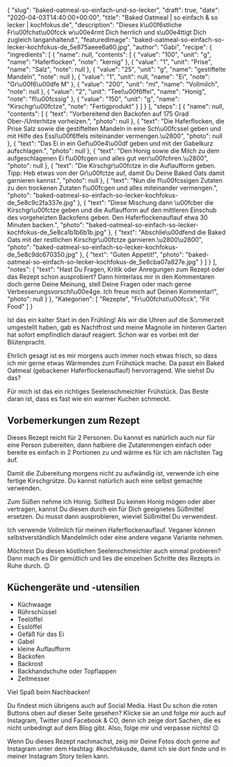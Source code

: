 {
    "slug": "baked-oatmeal-so-einfach-und-so-lecker",
    "draft": true,
    "date": "2020-04-03T14:40:00+00:00",
    "title": "Baked Oatmeal | so einfach & so lecker | kochfokus.de",
    "description": "Dieses k\u00f6stliche Fr\u00fchst\u00fcck w\u00e4rmt Dich herrlich und s\u00e4ttigt Dich zugleich langanhaltend.",
    "featuredImage": "baked-oatmeal-so-einfach-so-lecker-kochfokus-de_5e875aeee6a60.jpg",
    "author": "Gabi",
    "recipe": {
        "ingredients": [
            {
                "name": null,
                "contents": [
                    {
                        "value": "100",
                        "unit": "g",
                        "name": "Haferflocken",
                        "note": "kernig"
                    },
                    {
                        "value": "1",
                        "unit": "Prise",
                        "name": "Salz",
                        "note": null
                    },
                    {
                        "value": "25",
                        "unit": "g",
                        "name": "gestiftelte Mandeln",
                        "note": null
                    },
                    {
                        "value": "1",
                        "unit": null,
                        "name": "Ei",
                        "note": "Gr\u00f6\u00dfe M"
                    },
                    {
                        "value": "200",
                        "unit": "ml",
                        "name": "Vollmilch",
                        "note": null
                    },
                    {
                        "value": "2",
                        "unit": "Teel\u00f6ffel",
                        "name": "Honig",
                        "note": "fl\u00fcssig"
                    },
                    {
                        "value": "150",
                        "unit": "g",
                        "name": "Kirschgr\u00fctze",
                        "note": "Fertigprodukt"
                    }
                ]
            }
        ],
        "steps": [
            {
                "name": null,
                "contents": [
                    {
                        "text": "Vorbereitend den Backofen auf 175 Grad Ober-\/Unterhitze vorheizen.",
                        "photo": null
                    },
                    {
                        "text": "Die Haferflocken, die Prise Salz sowie die gestiftelten Mandeln in eine Sch\u00fcssel geben und mit Hilfe des Essl\u00f6ffels miteinander vermengen.\u2800",
                        "photo": null
                    },
                    {
                        "text": "Das Ei in ein Gef\u00e4\u00df geben und mit der Gabelkurz aufschlagen.",
                        "photo": null
                    },
                    {
                        "text": "Den Honig sowie die Milch zu dem aufgeschlagenen Ei f\u00fcgen und alles gut verr\u00fchren.\u2800",
                        "photo": null
                    },
                    {
                        "text": "Die Kirschgr\u00fctze in die Auflaufform geben. Tipp: Heb etwas von der Gr\u00fctze auf, damit Du Deine Baked Oats damit garnieren kannst.",
                        "photo": null
                    },
                    {
                        "text": "Nun die fl\u00fcssigen Zutaten zu den trockenen Zutaten f\u00fcgen und alles miteinander vermengen.",
                        "photo": "baked-oatmeal-so-einfach-so-lecker-kochfokus-de_5e8c9c2fa337e.jpg"
                    },
                    {
                        "text": "Diese Mischung dann \u00fcber die Kirschgr\u00fctze geben und die Auflaufform auf den mittleren Einschub des vorgeheizten Backofens geben. Den Haferflockenauflauf etwa 30 Minuten backen.",
                        "photo": "baked-oatmeal-so-einfach-so-lecker-kochfokus-de_5e8ca1b1b6b1b.jpg"
                    },
                    {
                        "text": "Abschlie\u00dfend die Baked Oats mit der restlichen Kirschgr\u00fctze garnieren.\u2800\u2800",
                        "photo": "baked-oatmeal-so-einfach-so-lecker-kochfokus-de_5e8c9dc670350.jpg"
                    },
                    {
                        "text": "Guten Appetit!",
                        "photo": "baked-oatmeal-so-einfach-so-lecker-kochfokus-de_5e8cba07a827e.jpg"
                    }
                ]
            }
        ],
        "notes": {
            "text": "Hast Du Fragen, Kritik oder Anregungen zum Rezept oder das Rezept schon ausprobiert? Dann hinterlass mir in den Kommentaren doch gerne Deine Meinung, stell Deine Fragen oder mach gerne Verbesserungsvorschl\u00e4ge. Ich freue mich auf Deinen Kommentar!",
            "photo": null
        }
    },
    "Kategorien": [
        "Rezepte",
        "Fr\u00fchst\u00fcck",
        "Fit Food"
    ]
}

Ist das ein kalter Start in den Frühling! Als wir die Uhren auf die Sommerzeit umgestellt haben, gab es Nachtfrost und meine Magnolie im hinteren Garten hat sofort empfindlich darauf reagiert. Schon war es vorbei mit der Blütenpracht.

Ehrlich gesagt ist es mir morgens auch immer noch etwas frisch, so dass ich mir gerne etwas Wärmendes zum Frühstück mache. Da passt ein Baked Oatmeal (gebackener Haferflockenauflauf) hervorragend. Wie siehst Du das?

Für mich ist das ein richtiges Seelenschmeichler Frühstück. Das Beste daran ist, dass es fast wie ein warmer Kuchen schmeckt.

## Vorbemerkungen zum Rezept

Dieses Rezept reicht für 2 Personen. Du kannst es natürlich auch nur für eine Person zubereiten, dann halbiere die Zutatenmengen einfach oder bereite es einfach in 2 Portionen zu und wärme es für ich am nächsten Tag auf.

Damit die Zubereitung morgens nicht zu aufwändig ist, verwende ich eine fertige Kirschgrütze. Du kannst natürlich auch eine selbst gemachte verwenden.

Zum Süßen nehme ich Honig. Solltest Du keinen Honig mögen oder aber vertragen, kannst Du diesen durch ein für Dich geeignetes Süßmittel ersetzen. Du musst dann ausprobieren, wieviel Süßmittel Du verwendest.

Ich verwende Vollmilch für meinen Haferflockenauflauf. Veganer können selbstverständlich Mandelmilch oder eine andere vegane Variante nehmen.

Möchtest Du diesen köstlichen Seelenschmeichler auch einmal probieren? Dann mach es Dir gemütlich und lies die einzelnen Schritte des Rezepts in Ruhe durch. 😉

## Küchengeräte und -utensilien

- Küchwaage
- Rührschüssel
- Teelöffel
- Esslöffel
- Gefäß für das Ei
- Gabel
- kleine Auflaufform
- Backofen
- Backrost
- Backhandschuhe oder Topflappen
- Zeitmesser

Viel Spaß beim Nachbacken!

Du findest mich übrigens auch auf Social Media. Hast Du schon die roten Buttons oben auf dieser Seite gesehen? Klicke sie an und folge mir auch auf Instagram, Twitter und Facebook & CO, denn ich zeige dort Sachen, die es nicht unbedingt auf dem Blog gibt. Also, folge mir und verpasse nichts! 😉

Wenn Du dieses Rezept nachmachst, zeig mir Deine Fotos doch gerne auf Instagram unter dem Hashtag: #kochfokusde, damit ich sie dort finde und in meiner Instagram Story teilen kann.